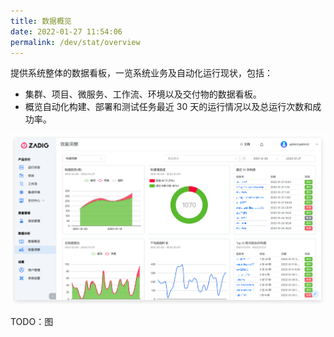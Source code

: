 ```yaml
---
title: 数据概览
date: 2022-01-27 11:54:06
permalink: /dev/stat/overview
---
```


提供系统整体的数据看板，一览系统业务及自动化运行现状，包括：

- 集群、项目、微服务、工作流、环境以及交付物的数据看板。
- 概览自动化构建、部署和测试任务最近 30 天的运行情况以及总运行次数和成功率。

![效能洞察-构建](./_images/build_insight.png)

TODO：图
